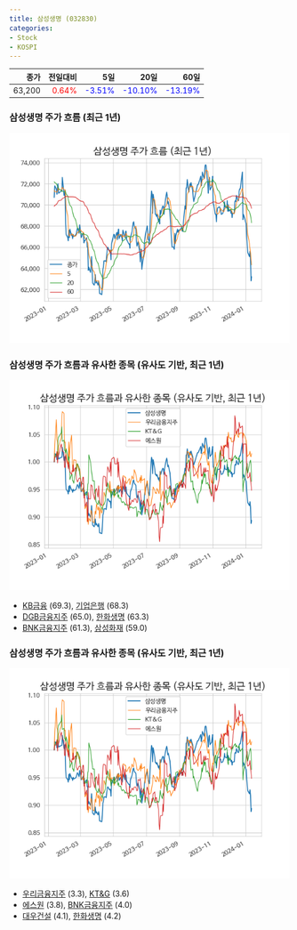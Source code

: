 ```yaml
---
title: 삼성생명 (032830)
categories:
- Stock
- KOSPI
---
```


|종가|전일대비|5일|20일|60일|
|---:|-------:|--:|---:|---:|
|63,200|<span style="color: red">0.64%</span>|<span style="color: blue">-3.51%</span>|<span style="color: blue">-10.10%</span>|<span style="color: blue">-13.19%</span>|

<!-- more -->
### 삼성생명 주가 흐름 (최근 1년)
![032830](/assets/images/stock/032830.png)


### 삼성생명 주가 흐름과 유사한 종목 (유사도 기반, 최근 1년)
![032830](/assets/images/stock/032830_sim.png)

- [KB금융](/105560/) (69.3), [기업은행](/024110/) (68.3)
- [DGB금융지주](/139130/) (65.0), [한화생명](/088350/) (63.3)
- [BNK금융지주](/138930/) (61.3), [삼성화재](/000810/) (59.0)


### 삼성생명 주가 흐름과 유사한 종목 (유사도 기반, 최근 1년)
![032830](/assets/images/stock/032830_sim.png)

- [우리금융지주](/316140/) (3.3), [KT&G](/033780/) (3.6)
- [에스원](/012750/) (3.8), [BNK금융지주](/138930/) (4.0)
- [대우건설](/047040/) (4.1), [한화생명](/088350/) (4.2)